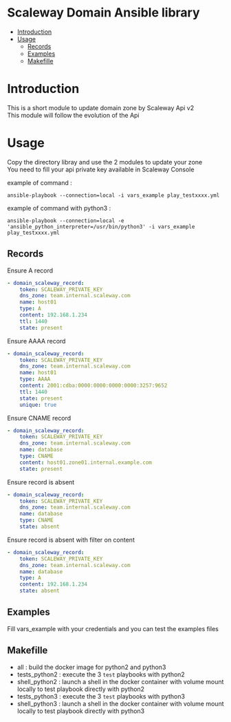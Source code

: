 Scaleway Domain Ansible library
==========
- [Introduction](#introduction)
- [Usage](#usage)
  - [Records](#records)
  - [Examples](#examples)
  - [Makefille](#makefile)

# Introduction

This is a short module to update domain zone by Scaleway Api v2  
This module will follow the evolution of the Api

# Usage

Copy the directory libray and use the 2 modules to update your zone  
You need to fill your api private key available in Scaleway Console

example of command :

```
ansible-playbook --connection=local -i vars_example play_testxxxx.yml
```

example of command with python3 :

```
ansible-playbook --connection=local -e 'ansible_python_interpreter=/usr/bin/python3' -i vars_example play_testxxxx.yml
```

## Records

Ensure A record
```yaml
- domain_scaleway_record:
    token: SCALEWAY_PRIVATE_KEY
    dns_zone: team.internal.scaleway.com
    name: host01
    type: A
    content: 192.168.1.234
    ttl: 1440
    state: present
```

Ensure AAAA record
```yaml
- domain_scaleway_record:
    token: SCALEWAY_PRIVATE_KEY
    dns_zone: team.internal.scaleway.com
    name: host01
    type: AAAA
    content: 2001:cdba:0000:0000:0000:0000:3257:9652
    ttl: 1440
    state: present
    unique: true
```

Ensure CNAME record
```yaml
- domain_scaleway_record:
    token: SCALEWAY_PRIVATE_KEY
    dns_zone: team.internal.scaleway.com
    name: database
    type: CNAME
    content: host01.zone01.internal.example.com
    state: present
```

Ensure record is absent
```yaml
- domain_scaleway_record:
    token: SCALEWAY_PRIVATE_KEY
    dns_zone: team.internal.scaleway.com
    name: database
    type: CNAME
    state: absent
```

Ensure record is absent with filter on content
```yaml
- domain_scaleway_record:
    token: SCALEWAY_PRIVATE_KEY
    dns_zone: team.internal.scaleway.com
    name: database
    type: A
    content: 192.168.1.234    
    state: absent
```

## Examples

Fill vars_example with your credentials and you can test the examples files

## Makefille

* all : build the docker image for python2 and python3
* tests_python2 : execute the 3 `test` playbooks with python2
* shell_python2 : launch a shell in the docker container with volume mount locally to test playbook directly with python2
* tests_python3 : execute the 3 `test` playbooks with python3
* shell_python3 : launch a shell in the docker container with volume mount locally to test playbook directly with python3
